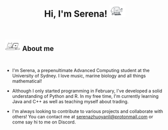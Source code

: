 
<h1 align="center"><b>Hi, I'm Serena! </b><picture><img src = "./assets/comp.gif" width = 50px></picture></h1>

<br>

## <picture><img src = "./assets/cat.gif" width = 50px></picture> About me

<br>

- I'm Serena, a prepenultimate Advanced Computing student at the University of Sydney. I love music, marine biology and all things mathematical!

- Although I only started programming in February, I've developed a solid understanding of Python and R. In my free time, I'm currently learning Java and C++ as well as teaching myself about trading.

- I'm always looking to contribute to various projects and collaborate with others! You can contact me at <a href="mailto:serenazhuoyanli@protonmail.com">serenazhuoyanli@protonmail.com or come say hi to me on Discord.
<br>
